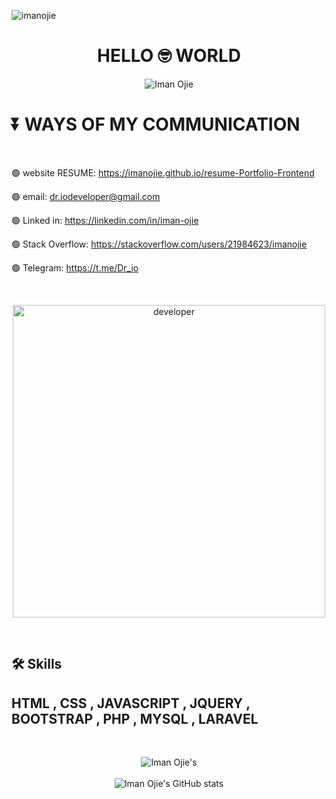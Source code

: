 <p align="left"> <img src="https://komarev.com/ghpvc/?username=imanojie&label=Profile%20views&color=0e75b6&style=flat" alt="imanojie" /></p>

<h1 align="center">HELLO 🤓 WORLD</h1>

<p align="center">
    <img src="https://readme-typing-svg.demolab.com?font=Fira+Code&pause=500&center=true&vCenter=true&multiline=true&width=390&height=100&lines=I'm+Iman+Ojie+;PHP (LARAVEL) Fullstack+Developer" alt="Iman Ojie" />
</p>

<h1>⏬ WAYS OF MY COMMUNICATION </h1>

 <br>
 
   🟢 website RESUME: https://imanojie.github.io/resume-Portfolio-Frontend
 
   🟢 email: dr.iodeveloper@gmail.com

   🟢 Linked in: https://linkedin.com/in/iman-ojie

   🟢 Stack Overflow: https://stackoverflow.com/users/21984623/imanojie

   🟢 Telegram: https://t.me/Dr_io
   
 <br>

<p align="center">
<img src="https://github.com/ImanOjie/images/blob/main/developer-gif.gif?raw=true" alt="developer" height="500" />
</p>

<br>

## 🛠 Skills
## HTML , CSS , JAVASCRIPT , JQUERY , BOOTSTRAP , PHP , MYSQL , LARAVEL 

<br>

<p align="center">
    
<img src="https://github-readme-stats.vercel.app/api/top-langs/?username=imanojie&count_forked=true&layout=compact&theme=transparent" alt="Iman Ojie's" />

<br>

<br>

<img src="https://github-readme-stats.vercel.app/api?username=imanojie&show_icons=true&count_forked=true&theme=monokai" alt="Iman Ojie's GitHub stats" />
  

</p>
